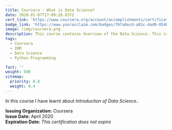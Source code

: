 ```yaml
---
title: Coursera - What is Data Science?
date: 2020-01-07T17:09:26.037Z
cert_link: 'https://www.coursera.org/account/accomplishments/certificate/7MT5NS94LTJC'
badge_link: 'https://www.youracclaim.com/badges/76fa0ecd-a01c-4ad0-854b-14c72b865cce'
image: /img/coursera.png
description: This course contains Overview of the Data Science. This course is instructed by <em>IBM</em>. 
tags: 
  - Coursera
  - IBM
  - Data Science
  - Python Programming

fact: ''
weight: 500
sitemap:
  priority: 0.8
  weight: 0.4
---
```


In this course I have learnt about _Introduction of Data Science._.
  
**Issuing Organization:** Coursera  
**Issue Date:** April 2020  
**Expiration Date:** _This certification does not expire_  